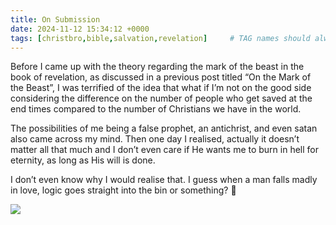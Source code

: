 ```yaml
---
title: On Submission
date: 2024-11-12 15:34:12 +0000
tags: [christbro,bible,salvation,revelation]     # TAG names should always be lowercase
---
```


Before I came up with the theory regarding the mark of the beast in the book of revelation, as discussed in a previous post titled “On the Mark of the Beast”, I was terrified of the idea that what if I’m not on the good side considering the difference on the number of people who get saved at the end times compared to the number of Christians we have in the world.

The possibilities of me being a false prophet, an antichrist, and even satan also came across my mind. Then one day I realised, actually it doesn’t matter all that much and I don’t even care if He wants me to burn in hell for eternity, as long as His will is done.

I don’t even know why I would realise that. I guess when a man falls madly in love, logic goes straight into the bin or something? 🥲

![](/5ef8b3bcf677b722ebe50fc456a583a2.jpeg)